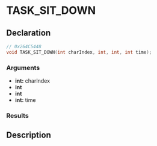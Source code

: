 # TASK_SIT_DOWN

## Declaration
```cpp
// 0x264C5448
void TASK_SIT_DOWN(int charIndex, int, int, int time);
```

### Arguments
- **int:** charIndex
- **int**
- **int**
- **int:** time

### Results

## Description
